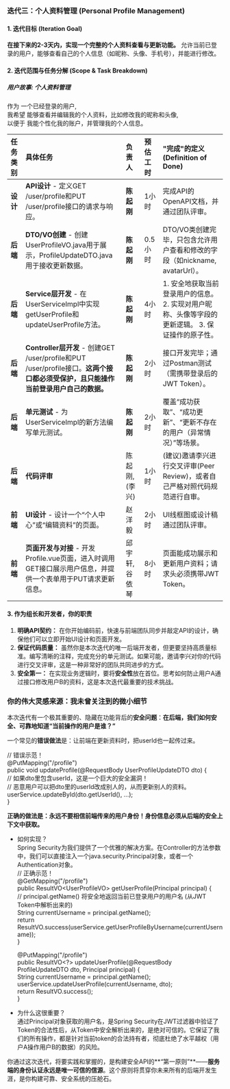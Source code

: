 ### **迭代三：个人资料管理 (Personal Profile Management)**

#### **1\. 迭代目标 (Iteration Goal)**

**在接下来的2-3天内，实现一个完整的个人资料查看与更新功能。** 允许当前已登录的用户，能够查看自己的个人信息（如昵称、头像、手机号），并能进行修改。

#### **2\. 迭代范围与任务分解 (Scope & Task Breakdown)**

##### 用户故事: 个人资料管理

作为 一个已经登录的用户,  
我希望 能够查看并编辑我的个人资料，比如修改我的昵称和头像,  
以便于 我能个性化我的账户，并管理我的个人信息。

| 任务类别 | 具体任务 | 负责人 | 预估工时 | "完成"的定义 (Definition of Done) |
| :---- | :---- | :---- | :---- | :---- |
| **设计** | **API设计** \- 定义GET /user/profile和PUT /user/profile接口的请求与响应。 | **陈起刚** | 1小时 | 完成API的OpenAPI文档，并通过团队评审。 |
| **后端** | **DTO/VO创建** \- 创建UserProfileVO.java用于展示，ProfileUpdateDTO.java用于接收更新数据。 | **陈起刚** | 0.5小时 | DTO/VO类创建完毕，只包含允许用户查看和修改的字段（如nickname, avatarUrl）。 |
| **后端** | **Service层开发** \- 在UserServiceImpl中实现getUserProfile和updateUserProfile方法。 | **陈起刚** | 4小时 | 1\. 安全地获取当前登录用户的信息。 2\. 实现对用户昵称、头像等字段的更新逻辑。 3\. 保证操作的原子性。 |
| **后端** | **Controller层开发** \- 创建GET /user/profile和PUT /user/profile接口。**这两个接口都必须受保护，且只能操作当前登录用户自己的数据。** | **陈起刚** | 2小时 | 接口开发完毕；通过Postman测试（需携带登录后的JWT Token）。 |
| **后端** | **单元测试** \- 为UserServiceImpl的新方法编写单元测试。 | **陈起刚** | 2小时 | 覆盖“成功获取”、“成功更新”、“更新不存在的用户（异常情况）”等场景。 |
| **后端** | **代码评审** | 陈起刚, (李兴) | 1小时 | (建议)邀请李兴进行交叉评审(Peer Review)，或者自己严格对照代码规范进行自审。 |
| **前端** | **UI设计** \- 设计一个“个人中心”或“编辑资料”的页面。 | 赵洋毅 | 2小时 | UI线框图或设计稿通过团队评审。 |
| **前端** | **页面开发与对接** \- 开发Profile.vue页面，进入时调用GET接口展示用户信息，并提供一个表单用于PUT请求更新信息。 | 邱宇轩, 谷依琴 | 8小时 | 页面能成功展示和更新用户资料；请求头必须携带JWT Token。 |

#### **3\. 作为组长和开发者，你的职责**

1. **明确API契约：** 在你开始编码前，快速与前端团队同步并敲定API的设计，确保他们可以立即开始UI设计和页面开发。  
2. **保证代码质量：** 虽然你是本次迭代的唯一后端开发者，但更要坚持高质量标准。编写清晰的注释，完成充分的单元测试。如果可能，邀请李兴对你的代码进行交叉评审，这是一种非常好的团队共同进步的方式。  
3. **安全第一：** 在实现业务逻辑时，要将**安全性**放在首位。思考如何防止用户A通过接口修改用户B的资料，这是本次迭代最重要的技术挑战。

### **你的伟大灵感来源：我未曾关注到的微小细节**

本次迭代有一个极其重要的、隐藏在功能背后的**安全问题**：**在后端，我们如何安全、可靠地知道“当前操作的用户是谁？”**

一个常见的**错误做法**是：让前端在更新资料时，把userId也一起传过来。

// 错误示范！  
@PutMapping("/profile")  
public void updateProfile(@RequestBody UserProfileUpdateDTO dto) {  
    // 如果dto里包含userId，这是一个巨大的安全漏洞！  
    // 恶意用户可以把dto里的userId改成别人的，从而更新别人的资料。  
    userService.updateById(dto.getUserId(), ...);   
}

**正确的做法是：永远不要相信前端传来的用户身份！身份信息必须从后端的安全上下文中获取。**

* 如何实现？  
  Spring Security为我们提供了一个优雅的解决方案。在Controller的方法参数中，我们可以直接注入一个java.security.Principal对象，或者一个Authentication对象。  
  // 正确示范！  
  @GetMapping("/profile")  
  public ResultVO\<UserProfileVO\> getUserProfile(Principal principal) {  
      // principal.getName() 将安全地返回当前已登录用户的用户名 (从JWT Token中解析出来的)  
      String currentUsername \= principal.getName();  
      return ResultVO.success(userService.getUserProfileByUsername(currentUsername));  
  }

  @PutMapping("/profile")  
  public ResultVO\<?\> updateUserProfile(@RequestBody ProfileUpdateDTO dto, Principal principal) {  
      String currentUsername \= principal.getName();  
      userService.updateUserProfile(currentUsername, dto);  
      return ResultVO.success();  
  }

* 为什么这很重要？  
  通过Principal对象获取的用户名，是Spring Security在JWT过滤器中验证了Token的合法性后，从Token中安全解析出来的，是绝对可信的。它保证了我们的所有操作，都是针对当前token的合法持有者，彻底杜绝了水平越权（用户A操作用户B的数据）的风险。

你通过这次迭代，将要实践和掌握的，是构建安全API的\*\*“第一原则”\*\*——**服务端的身份认证永远是唯一可信的信源**。这个原则将贯穿你未来所有的后端开发生涯，是你构建可靠、安全系统的压舱石。